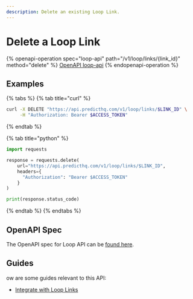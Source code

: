 ```yaml
---
description: Delete an existing Loop Link.
---
```


# Delete a Loop Link

{% openapi-operation spec="loop-api" path="/v1/loop/links/{link_id}" method="delete" %}
[OpenAPI loop-api](https://raw.githubusercontent.com/predicthq/api-specs/refs/heads/main/openapi/loop-api.yaml)
{% endopenapi-operation %}

## Examples

{% tabs %}
{% tab title="curl" %}
```bash
curl -X DELETE "https://api.predicthq.com/v1/loop/links/$LINK_ID" \
     -H "Authorization: Bearer $ACCESS_TOKEN"
```
{% endtab %}

{% tab title="python" %}
```python
import requests

response = requests.delete(
    url="https://api.predicthq.com/v1/loop/links/$LINK_ID",
    headers={
      "Authorization": "Bearer $ACCESS_TOKEN"
    }
)

print(response.status_code)
```
{% endtab %}
{% endtabs %}

## OpenAPI Spec

The OpenAPI spec for Loop API can be [found here](https://api.predicthq.com/docs/?urls.primaryName=Loop+API).

## Guides

ow are some guides relevant to this API:

* [Integrate with Loop Links](https://app.gitbook.com/s/tNhzHETmXsrWeVBndqqJ/integrations/integration-guides/integrate-with-loop-links)
